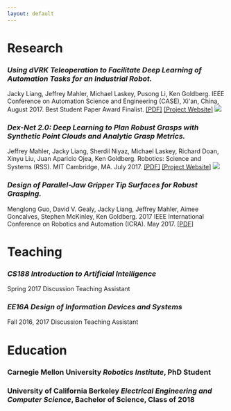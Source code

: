 ```yaml
---
layout: default
---
```


# Research

### _Using dVRK Teleoperation to Facilitate Deep Learning of Automation Tasks for an Industrial Robot._ 
Jacky Liang, Jeffrey Mahler, Michael Laskey, Pusong Li, Ken Goldberg. IEEE Conference on Automation Science and Engineering (CASE), Xi'an, China, August 2017. Best Student Paper Award Finalist. 
[\[PDF\]](https://berkeleyautomation.github.io/teleop/documents/DY-Teleop-CASE-2017_final.pdf)
[\[Project Website\]](https://berkeleyautomation.github.io/teleop/)
<img class="pub-img" src="{{ site.baseurl }}assets/imgs/dy-teleop_web.jpg"> 

### _Dex-Net 2.0: Deep Learning to Plan Robust Grasps with Synthetic Point Clouds and Analytic Grasp Metrics._
Jeffrey Mahler, Jacky Liang, Sherdil Niyaz, Michael Laskey, Richard Doan, Xinyu Liu, Juan Aparicio Ojea, Ken Goldberg. Robotics: Science and Systems (RSS). MIT Cambridge, MA. July 2017.
[\[PDF\]](https://github.com/BerkeleyAutomation/dex-net/raw/gh-pages/docs/dexnet_rss2017_final.pdf)
[\[Project Website\]](https://berkeleyautomation.github.io/dex-net/)
<img class="pub-img" src="{{ site.baseurl }}assets/imgs/dex-net_web.jpg">

### _Design of Parallel-Jaw Gripper Tip Surfaces for Robust Grasping._
Menglong Guo, David V. Gealy, Jacky Liang, Jeffrey Mahler, Aimee Goncalves, Stephen McKinley, Ken Goldberg. 2017 IEEE International Conference on Robotics and Automation (ICRA). May 2017.
[\[PDF\]](http://goldberg.berkeley.edu/pubs/gripper-tip-surface-design-icra-2017-camera-ready.pdf)

# Teaching

### _CS188 Introduction to Artificial Intelligence_
Spring 2017 Discussion Teaching Assistant
### _EE16A Design of Information Devices and Systems_
Fall 2016, 2017 Discussion Teaching Assistant

# Education

### Carnegie Mellon University _Robotics Institute_, PhD Student

### University of California Berkeley _Electrical Engineering and Computer Science_, Bachelor of Science, Class of 2018

